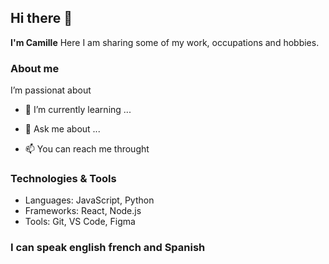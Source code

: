 ## Hi there 👋


**I'm Camille** Here I am sharing some of my work, occupations and hobbies.

### About me 
I’m passionat about 


- 🌱 I’m currently learning ...

- 💬 Ask me about ...
- 📫 You can reach me throught

### Technologies & Tools

- Languages: JavaScript, Python
- Frameworks: React, Node.js
- Tools: Git, VS Code, Figma 


### I can speak english french and Spanish 

